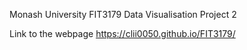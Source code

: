 Monash University
FIT3179 Data Visualisation Project 2

Link to the webpage
https://clii0050.github.io/FIT3179/
